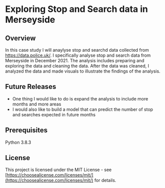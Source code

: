 # Exploring Stop and Search data in Merseyside

## Overview
In this case study I will anaylyse stop and searchd data collected from https://data.police.uk/. I specifically analyse stop and search data from Merseyside in December 2021. The analysis includes preparing and exploring the data and cleaning the data. After the data was cleaned, I analyzed the data and made visuals to illustrate the findings of the analysis.

## Future Releases
- One thing I would like to do is expand the analysis to include more months and more areas
- I would also like to build a model that can predict the number of stop and searches expected in future months

## Prerequisites
Python 3.8.3

## License
This project is licensed under the MIT License - see [https://choosealicense.com/licenses/mit/](https://choosealicense.com/licenses/mit/) for details.
